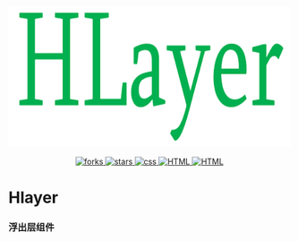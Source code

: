 <p align="center">
    <img src="./hlayer.png"
         height="250">
</p>
<p align="center">
    <a href="https://github.com/huruji/Hlayer/network">
        <img src="https://img.shields.io/github/forks/huruji/Hlayer.svg"
             alt="forks">
    </a>
    <a href="https://github.com/huruji/Hlayer/stargazers">
        <img src="https://img.shields.io/github/stars/huruji/Hlayer.svg"
             alt="stars">
    </a>
    <a href="#">
        <img src="https://img.shields.io/badge/CSS-module-green.svg"
             alt="css">
    </a>
    <a href="#">
        <img src="https://img.shields.io/badge/HTML-module-brightgreen.svg"
             alt="HTML">
    </a>
    <a href="#">
            <img src="https://img.shields.io/badge/Size-mini-yellow.svg"
                 alt="HTML">
        </a>

</p>

# Hlayer
### 浮出层组件